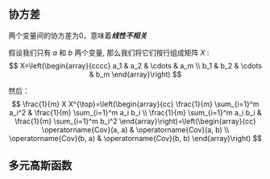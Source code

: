 ## 协方差
两个变量间的协方差为0，意味着***线性不相关***

假设我们只有 $a$ 和 $b$ 两个变量, 那么我们将它们按行组成矩阵 $X$ :
$$
X=\left(\begin{array}{cccc}
a_1 & a_2 & \cdots & a_m \\
b_1 & b_2 & \cdots & b_m
\end{array}\right)
$$

然后：
$$
\frac{1}{m} X X^{\top}=\left(\begin{array}{cc}
\frac{1}{m} \sum_{i=1}^m a_i^2 & \frac{1}{m} \sum_{i=1}^m a_i b_i \\
\frac{1}{m} \sum_{i=1}^m a_i b_i & \frac{1}{m} \sum_{i=1}^m b_i^2
\end{array}\right)=\left(\begin{array}{cc}
\operatorname{Cov}(a, a) & \operatorname{Cov}(a, b) \\
\operatorname{Cov}(b, a) & \operatorname{Cov}(b, b)
\end{array}\right)
$$

## 多元高斯函数